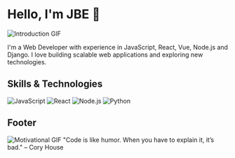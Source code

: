 # Hello, I'm JBE 👋

![Introduction GIF](https://media.giphy.com/media/3o7TKRDSd5dVGT48xG/giphy.gif)

I'm a Web Developer with experience in JavaScript, React, Vue, Node.js and Django. I love building scalable web applications and exploring new technologies.

## Skills & Technologies

![JavaScript](https://img.shields.io/badge/JavaScript-ES6+-yellow?logo=javascript&logoColor=white)
![React](https://img.shields.io/badge/React-18.0-blue?logo=react&logoColor=white)
![Node.js](https://img.shields.io/badge/Node.js-16.x-brightgreen?logo=node.js&logoColor=white)
![Python](https://img.shields.io/badge/Python-3.x-blue?logo=python&logoColor=white)

## Footer

![Motivational GIF](https://media.giphy.com/media/3o7aD6Gy4rRHJ13djK/giphy.gif)
"Code is like humor. When you have to explain it, it’s bad." – Cory House
